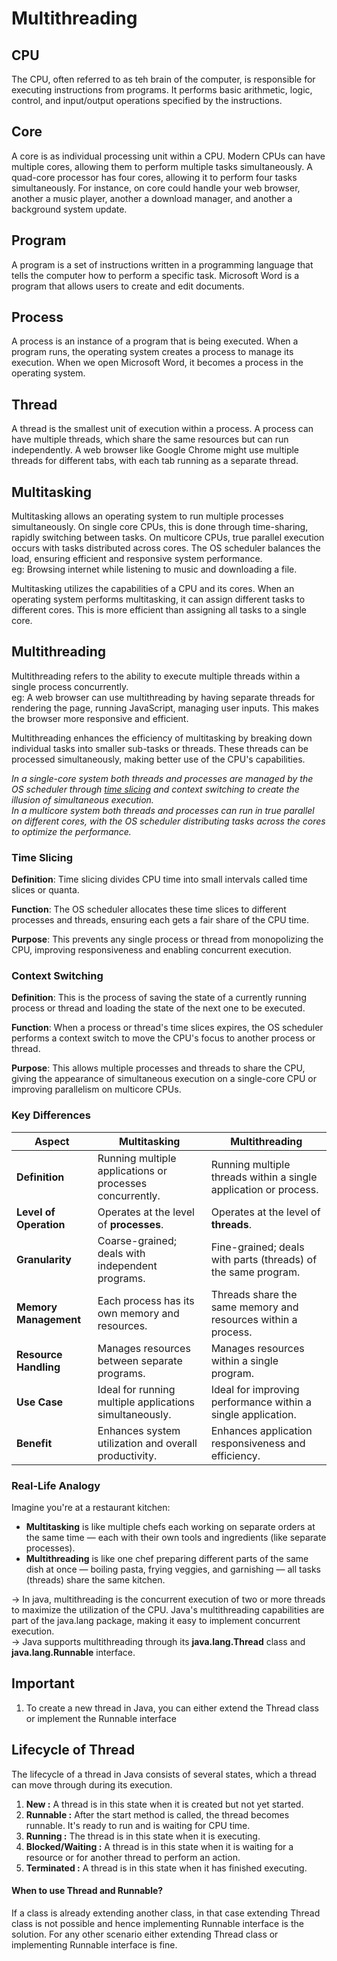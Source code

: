 # Multithreading

## CPU
The CPU, often referred to as teh brain of the computer, is responsible for executing instructions from programs. It performs basic arithmetic, logic, control, and input/output operations specified by the instructions.

## Core
A core is as individual processing unit within a CPU. Modern CPUs can have multiple cores, allowing them to perform multiple tasks simultaneously.
A quad-core processor has four cores, allowing it to perform four tasks simultaneously. For instance, on core could handle your web browser, another a music player, another a download manager, and another a background system update.

## Program
A program is a set of instructions written in a programming language that tells the computer how to perform a specific task. 
Microsoft Word is a program that allows users to create and edit documents.

## Process
A process is an instance of a program that is being executed. When a program runs, the operating system creates a process to manage its execution.
When we open Microsoft Word, it becomes a process in the operating system.

## Thread
A thread is the smallest unit of execution within a process. A process can have multiple threads, which share the same resources but can run independently.
A web browser like Google Chrome might use multiple threads for different tabs, with each tab running as a separate thread.

## Multitasking
Multitasking allows an operating system to run multiple processes simultaneously. On single core CPUs, this is done through time-sharing, rapidly switching between tasks. On multicore CPUs, true parallel execution occurs with tasks distributed across cores. The OS scheduler balances the load, ensuring efficient and responsive system performance.  
eg: Browsing internet while listening to music and downloading a file.

Multitasking utilizes the capabilities of a CPU and its cores. When an operating system performs multitasking, it can assign different tasks to different cores. This is more efficient than assigning all tasks to a single core.

## Multithreading
Multithreading refers to the ability to execute multiple threads within a single process concurrently.  
eg: A web browser can use multithreading by having separate threads for rendering the page, running JavaScript, managing user inputs. This makes the browser more responsive and efficient.

Multithreading enhances the efficiency of multitasking by breaking down individual tasks into smaller sub-tasks or threads. These threads can be processed simultaneously, making better use of the CPU's capabilities.

_In a single-core system both threads and processes are managed by the OS scheduler through [time slicing](#time-slicing) and context switching to create the illusion of simultaneous execution._  
_In a multicore system both threads and processes can run in true parallel on different cores, with the OS scheduler distributing tasks across the cores to optimize the performance._

### Time Slicing
**Definition**: Time slicing divides CPU time into small intervals called time slices or quanta.

**Function**: The OS  scheduler allocates these time slices to different processes and threads, ensuring each gets a fair share of the CPU time.

**Purpose**: This prevents any single process or thread from monopolizing the CPU, improving responsiveness and enabling concurrent execution.

### Context Switching
**Definition**: This is the process of saving the state of a currently running process or thread and loading the state of the next one to be executed.

**Function**: When a process or thread's time slices expires, the OS scheduler performs a context switch to move the CPU's focus to another process or thread.

**Purpose**: This allows multiple processes and threads to share the CPU, giving the appearance of simultaneous execution on a single-core CPU or improving parallelism on multicore CPUs.


### Key Differences

| Aspect                 | Multitasking                                             | Multithreading                                                   |
|------------------------|----------------------------------------------------------|------------------------------------------------------------------|
| **Definition**         | Running multiple applications or processes concurrently. | Running multiple threads within a single application or process. |
| **Level of Operation** | Operates at the level of **processes**.                  | Operates at the level of **threads**.                            |
| **Granularity**        | Coarse-grained; deals with independent programs.         | Fine-grained; deals with parts (threads) of the same program.    |
| **Memory Management**  | Each process has its own memory and resources.           | Threads share the same memory and resources within a process.    |
| **Resource Handling**  | Manages resources between separate programs.             | Manages resources within a single program.                       |
| **Use Case**           | Ideal for running multiple applications simultaneously.  | Ideal for improving performance within a single application.     |
| **Benefit**            | Enhances system utilization and overall productivity.    | Enhances application responsiveness and efficiency.              |

### Real-Life Analogy

Imagine you're at a restaurant kitchen:

- **Multitasking** is like multiple chefs each working on separate orders at the same time — each with their own tools and ingredients (like separate processes).
- **Multithreading** is like one chef preparing different parts of the same dish at once — boiling pasta, frying veggies, and garnishing — all tasks (threads) share the same kitchen.

-> In java, multithreading is the concurrent execution of two or more threads to maximize the utilization of the CPU. Java's multithreading capabilities are part of the java.lang package, making it easy to implement concurrent execution.  
-> Java supports multithreading through its **java.lang.Thread** class and **java.lang.Runnable** interface.

## Important
1. To create a new thread in Java, you can either extend the Thread class or implement the Runnable interface

## Lifecycle of Thread
The lifecycle of a thread in Java consists of several states, which a thread can move through during its execution.
1. **New :** A thread is in this state when it is created but not yet started.
2. **Runnable :** After the start method is called, the thread becomes runnable. It's ready to run and is waiting for CPU time.
3. **Running :** The thread is in this state when it is executing.
4. **Blocked/Waiting :** A thread is in this state when it is waiting for a resource or for another thread to perform an action.
5. **Terminated :** A thread is in this state when it has finished executing.

#### When to use Thread and Runnable?
If a class is already extending another class, in that case extending Thread class is not possible and hence implementing Runnable interface is the solution.
For any other scenario either extending Thread class or implementing Runnable interface is fine.
